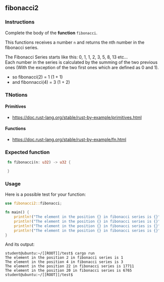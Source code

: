 ## fibonacci2

### Instructions

Complete the body of the **function** `fibonacci`.

This functions receives a number `n` and returns the nth number in the fibonacci series.

The Fibonacci Series starts like this: 0, 1, 1, 2, 3, 5, 8, 13 etc...  
Each number in the series is calculated by the summing of the two previous ones (With the exception of the two first ones which are defined as 0 and 1).
- so fibonacci(2) = 1 (1 + 1) 
- and fibonnacci(4) = 3 (1 + 2)

### TNotions

#### Primitives
- https://doc.rust-lang.org/stable/rust-by-example/primitives.html
#### Functions
- https://doc.rust-lang.org/stable/rust-by-example/fn.html

### Expected function

```rust
 fn fibonacci(n: u32) -> u32 {

 }
```

### Usage

Here is a possible test for your function:

```rust
use fibonacci2::fibonacci;

fn main() {
    println!("The element in the position {} in fibonacci series is {}",2,  fibonacci(2));
    println!("The element in the position {} in fibonacci series is {}",4, fibonacci(4));
    println!("The element in the position {} in fibonacci series is {}",22, fibonacci(22));
    println!("The element in the position {} in fibonacci series is {}", 20, fibonacci(20));
}
```

And its output:

```console
student@ubuntu:~/[[ROOT]]/test$ cargo run
The element in the position 2 in fibonacci series is 1
The element in the position 4 in fibonacci series is 3
The element in the position 22 in fibonacci series is 17711
The element in the position 20 in fibonacci series is 6765
student@ubuntu:~/[[ROOT]]/test$
```
